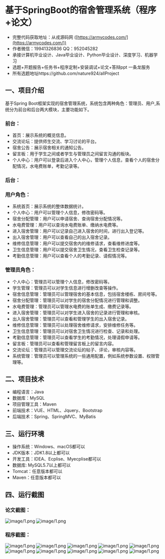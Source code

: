 基于SpringBoot的宿舍管理系统（程序+论文）
=
- 完整代码获取地址：从戎源码网 ([https://armycodes.com/](https://armycodes.com/))
- 作者微信：19941326836  QQ：952045282 
- 承接计算机毕业设计、Java毕业设计、Python毕业设计、深度学习、机器学习
- 选题+开题报告+任务书+程序定制+安装调试+论文+答辩ppt 一条龙服务
- 所有选题地址https://github.com/nature924/allProject

一、项目介绍
---
基于Spring Boot框架实现的宿舍管理系统，系统包含两种角色：管理员、用户,系统分为前台和后台两大模块，主要功能如下。

### 前台：
- 首页：展示系统的概览信息。
- 交流论坛：提供师生交流、学习讨论的平台。
- 宿舍公告：展示宿舍相关的通知公告。
- 留言板：用于学生之间或者学生与管理员之间留言沟通的板块。
- 个人中心：用户可以登录后进入个人中心，管理个人信息，查看个人的宿舍分配情况，水电费账单，考勤记录等。

### 后台：
### 用户角色：
- 系统首页：展示系统的整体数据统计。
- 个人中心：用户可以管理个人信息，修改密码等。
- 宿舍分配管理：用户可以申请宿舍、查询宿舍分配情况等。
- 水电费管理：用户可以查询水电费账单、缴纳水电费等。
- 进入宿舍管理：用户可以记录自己进入宿舍的时间，进行出入登记等。
- 出入宿舍管理：用户可以查看自己的出入宿舍记录。
- 维修信息管理：用户可以提交宿舍内的维修请求，查看维修进度等。
- 卫生信息管理：用户可以提交宿舍卫生情况，查看卫生检查记录等。
- 考勤信息管理：用户可以查看个人的考勤记录、请假情况等。

### 管理员角色：
- 个人中心：管理员可以管理个人信息，修改密码等。
- 学生管理：管理员可以对学生信息进行增删改查等操作。
- 宿舍信息管理：管理员可以管理宿舍的基本信息，包括宿舍楼栋、房间号等。
- 宿舍分配管理：管理员可以对学生的宿舍分配情况进行管理和调整。
- 水电费管理：管理员可以管理水电费的账单生成、缴费记录等。
- 进入宿舍管理：管理员可以对学生进入宿舍的记录进行管理和审核。
- 出入宿舍管理：管理员可以查看和管理学生的出入宿舍记录。
- 维修信息管理：管理员可以处理宿舍维修请求，安排维修任务等。
- 卫生信息管理：管理员可以对宿舍卫生情况进行检查、记录和处理。
- 考勤信息管理：管理员可以查看学生的考勤情况，处理请假申请等。
- 留言板：管理员可以查看和管理留言板上的留言内容。
- 交流论坛：管理员可以管理交流论坛的帖子、评论，审核内容等。
- 系统管理：管理员可以管理系统的一些通用配置，例如系统参数设置、权限管理等。




二、项目技术
---
- 编程语言：Java
- 数据库：MySQL
- 项目管理工具：Maven
- 前端技术：VUE、HTML、Jquery、Bootstrap
- 后端技术：Spring、SpringMVC、MyBatis

三、运行环境
---
- 操作系统：Windows、macOS都可以
- JDK版本：JDK1.8以上都可以
- 开发工具：IDEA、Ecplise、Myecplise都可以
- 数据库: MySQL5.7以上都可以
- Tomcat：任意版本都可以
- Maven：任意版本都可以

四、运行截图
---
### 论文截图：
![image/1.png](limage/1.png)
![image/1.png](limage/2.png)

### 程序截图：
![image/1.png](image/1.png)
![image/1.png](image/2.png)
![image/1.png](image/3.png)
![image/1.png](image/4.png)
![image/1.png](image/5.png)
![image/1.png](image/6.png)
![image/1.png](image/7.png)
![image/1.png](image/8.png)
![image/1.png](image/9.png)
![image/1.png](image/10.png)


